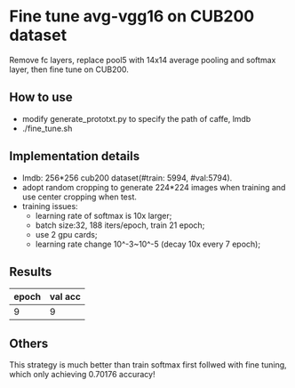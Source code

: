 # Fine tune avg-vgg16 on CUB200 dataset
Remove fc layers, replace pool5 with 14x14 average pooling and softmax layer, then fine tune on CUB200.

## How to use
* modify generate_prototxt.py to specify the path of caffe, lmdb
* ./fine_tune.sh

## Implementation details
* lmdb: 256*256 cub200 dataset(#train: 5994, #val:5794).
* adopt random cropping to generate 224*224 images when training and use center cropping when test.
* training issues:
	* learning rate of softmax is 10x larger;
	* batch size:32, 188 iters/epoch, train 21 epoch;
	* use 2 gpu cards;
	* learning rate change 10^-3~10^-5 (decay 10x every 7 epoch);

## Results
| epoch | val acc |
| ----- | --------|
| 9 | 9 |

## Others
This strategy is much better than train softmax first follwed with fine tuning, which only achieving 0.70176 accuracy!

